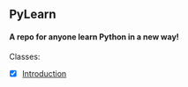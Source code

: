 ## PyLearn

#### A repo for anyone learn Python in a new way!

Classes:

- [x] [Introduction](https://github.com/JohnnyStein/PyLearn/Introduction)
